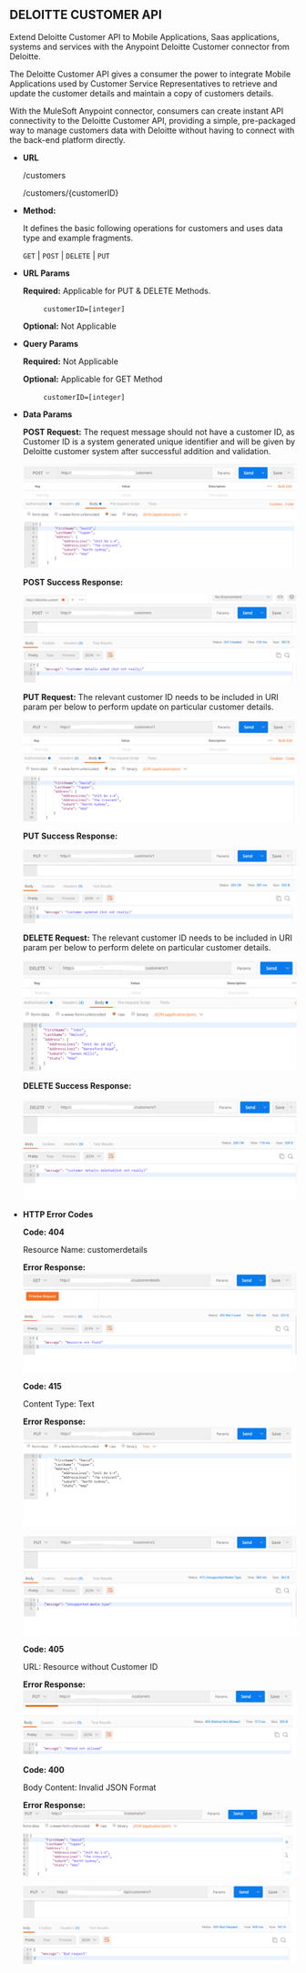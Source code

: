 **DELOITTE CUSTOMER API**
----
 Extend Deloitte Customer API to Mobile Applications, Saas applications, systems and services with the Anypoint Deloitte Customer connector from Deloitte. 
 
The Deloitte Customer API gives a consumer the power to integrate Mobile Applications used by Customer Service Representatives to retrieve and update the customer details and maintain a copy of customers details.

With the MuleSoft Anypoint connector, consumers can create instant API connectivity to the Deloitte Customer API, providing a simple, pre-packaged way to manage customers data with Deloitte without having to connect with the back-end platform directly. 


* **URL**

  /customers
  
  /customers/{customerID}


* **Method:**
  
  It defines the basic following operations for customers and uses data type and example fragments.

  `GET` | `POST` | `DELETE` | `PUT`
  
*  **URL Params**

      **Required:** Applicable for PUT & DELETE Methods.
 
   `     customerID=[integer]`

      **Optional:** Not Applicable
 
*  **Query Params**

      **Required:** Not Applicable         

      **Optional:** Applicable for GET Method

   `     customerID=[integer]`
   
            
* **Data Params**

   **POST Request:** 
      The request message should not have a customer ID, as Customer ID is a system generated unique identifier and will be given by Deloitte    customer system after successful addition and validation.
  
  ![alt text](https://github.com/prakashr3/IntegrationHub/blob/master/DeloitteCustomerAPI/Images/POST_Request.png)

    **POST Success Response:**
  
  ![alt text](https://github.com/prakashr3/IntegrationHub/blob/master/DeloitteCustomerAPI/Images/POST_Response.PNG)

    **PUT Request:** 
   The relevant customer ID needs to be included in URI param per below  to perform update on particular customer details.
   
   ![alt text](https://github.com/prakashr3/IntegrationHub/blob/master/DeloitteCustomerAPI/Images/PUT_Request.PNG)
 
    **PUT Success Response:** 
 
   ![alt text](https://github.com/prakashr3/IntegrationHub/blob/master/DeloitteCustomerAPI/Images/PUT_Response.PNG)
   
    **DELETE Request:** 
    The relevant customer ID needs to be included in URI param per below to perform delete on particular customer details.
    
    ![alt text](https://github.com/prakashr3/IntegrationHub/blob/master/DeloitteCustomerAPI/Images/DELETE_Request.png)
    
    **DELETE Success Response:** 
 
    ![alt text](https://github.com/prakashr3/IntegrationHub/blob/master/DeloitteCustomerAPI/Images/DELETE_Response.png)
 
 
* **HTTP Error Codes**

   **Code: 404** 
   
     Resource Name: customerdetails
     
     **Error Response:**
    ![alt text](https://github.com/prakashr3/IntegrationHub/blob/master/DeloitteCustomerAPI/Images/http_404.png) 
    
   **Code: 415** 
   
     Content Type: Text
     
     **Error Response:**     
    ![alt text](https://github.com/prakashr3/IntegrationHub/blob/master/DeloitteCustomerAPI/Images/http_415_1.png) 
    
    ![alt text](https://github.com/prakashr3/IntegrationHub/blob/master/DeloitteCustomerAPI/Images/http_415_2.png)
    

   **Code: 405** 
   
     URL: Resource without Customer ID
     
     **Error Response:**
    ![alt text](https://github.com/prakashr3/IntegrationHub/blob/master/DeloitteCustomerAPI/Images/http_405.png) 
    

   **Code: 400** 
   
     Body Content: Invalid JSON Format
     
     **Error Response:**     
    ![alt text](https://github.com/prakashr3/IntegrationHub/blob/master/DeloitteCustomerAPI/Images/http_400_1.png) 
    
    ![alt text](https://github.com/prakashr3/IntegrationHub/blob/master/DeloitteCustomerAPI/Images/http_400_2.png)
    
       
  
